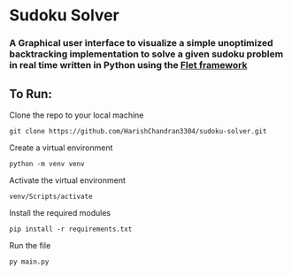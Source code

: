 # Sudoku Solver

### A Graphical user interface to visualize a simple unoptimized backtracking implementation to solve a given sudoku problem in real time written in Python using the [Flet framework](https://flet.dev/)

## To Run:

Clone the repo to your local machine
```
git clone https://github.com/HarishChandran3304/sudoku-solver.git 
```

Create a virtual environment
```
python -m venv venv
```

Activate the virtual environment
```
venv/Scripts/activate
```

Install the required modules
```
pip install -r requirements.txt
```

Run the file
```
py main.py
```